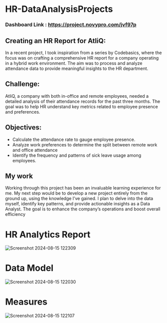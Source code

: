 # HR-DataAnalysisProjects
### Dashboard Link : https://project.novypro.com/jvf97p
## Creating an HR Report for AtliQ:

In a recent project, I took inspiration from a series by Codebasics, where the focus was on crafting a comprehensive HR report for a company operating in a hybrid work environment. The aim was to process and analyze attendance data to provide meaningful insights to the HR department.

## Challenge:

AtliQ, a company with both in-office and remote employees, needed a detailed analysis of their attendance records for the past three months. The goal was to help HR understand key metrics related to employee presence and preferences.

## Objectives:

- Calculate the attendance rate to gauge employee presence.
- Analyze work preferences to determine the split between remote work and office attendance
- Identify the frequency and patterns of sick leave usage among employees.


## My work 
Working through this project has been an invaluable learning experience for me. My next step would be to develop a new project entirely from the ground up, using the knowledge I’ve gained. I plan to delve into the data myself, identify key patterns, and provide actionable insights as a Data Analyst. The goal is to enhance the company’s operations and boost overall efficiency
# HR Analytics Report

![Screenshot 2024-08-15 122309](https://github.com/user-attachments/assets/06f252ff-5e48-4e21-9914-f3dac89b7a51)

# Data Model 
![Screenshot 2024-08-15 122030](https://github.com/user-attachments/assets/65c8634b-f53e-4381-848a-fd5a07affcfe)

# Measures
![Screenshot 2024-08-15 122107](https://github.com/user-attachments/assets/42abf213-45d5-4cae-b9b8-0ad7a0f5d930)





